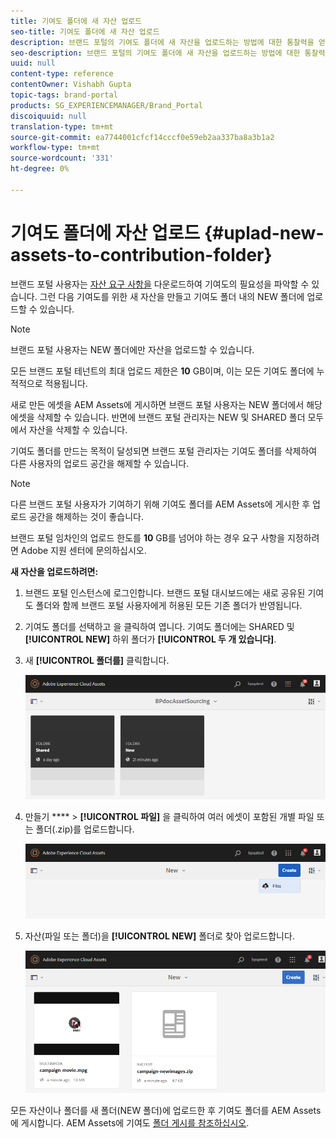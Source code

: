 ```yaml
---
title: 기여도 폴더에 새 자산 업로드
seo-title: 기여도 폴더에 새 자산 업로드
description: 브랜드 포털의 기여도 폴더에 새 자산을 업로드하는 방법에 대한 통찰력을 얻을 수 있습니다.
seo-description: 브랜드 포털의 기여도 폴더에 새 자산을 업로드하는 방법에 대한 통찰력을 얻을 수 있습니다.
uuid: null
content-type: reference
contentOwner: Vishabh Gupta
topic-tags: brand-portal
products: SG_EXPERIENCEMANAGER/Brand_Portal
discoiquuid: null
translation-type: tm+mt
source-git-commit: ea7744001cfcf14cccf0e59eb2aa337ba8a3b1a2
workflow-type: tm+mt
source-wordcount: '331'
ht-degree: 0%

---
```



# 기여도 폴더에 자산 업로드 {#uplad-new-assets-to-contribution-folder}

브랜드 포털 사용자는 [자산 요구 사항을](brand-portal-download-asset-requirements.md) 다운로드하여 기여도의 필요성을 파악할 수 있습니다.
그런 다음 기여도를 위한 새 자산을 만들고 기여도 폴더 내의 NEW 폴더에 업로드할 수 있습니다.

>[!NOTE]
>
>브랜드 포털 사용자는 NEW 폴더에만 자산을 업로드할 수 있습니다.
>
>모든 브랜드 포털 테넌트의 최대 업로드 제한은 **10** GB이며, 이는 모든 기여도 폴더에 누적적으로 적용됩니다.


새로 만든 에셋을 AEM Assets에 게시하면 브랜드 포털 사용자는 NEW 폴더에서 해당 에셋을 삭제할 수 있습니다. 반면에 브랜드 포털 관리자는 NEW 및 SHARED 폴더 모두에서 자산을 삭제할 수 있습니다.

기여도 폴더를 만드는 목적이 달성되면 브랜드 포털 관리자는 기여도 폴더를 삭제하여 다른 사용자의 업로드 공간을 해제할 수 있습니다.

>[!NOTE]
>
>다른 브랜드 포털 사용자가 기여하기 위해 기여도 폴더를 AEM Assets에 게시한 후 업로드 공간을 해제하는 것이 좋습니다.
>
>브랜드 포털 임차인의 업로드 한도를 **10** GB를 넘어야 하는 경우 요구 사항을 지정하려면 Adobe 지원 센터에 문의하십시오.


**새 자산을 업로드하려면:**

1. 브랜드 포털 인스턴스에 로그인합니다.
브랜드 포털 대시보드에는 새로 공유된 기여도 폴더와 함께 브랜드 포털 사용자에게 허용된 모든 기존 폴더가 반영됩니다.

1. 기여도 폴더를 선택하고 을 클릭하여 엽니다. 기여도 폴더에는 SHARED 및 **[!UICONTROL NEW]** 하위 폴더가 **[!UICONTROL 두 개 있습니다]**.

1. 새 **[!UICONTROL 폴더를]** 클릭합니다.

   ![](assets/upload-new-assets1.png)

1. 만들기 **** > **[!UICONTROL 파일]** 을 클릭하여 여러 에셋이 포함된 개별 파일 또는 폴더(.zip)를 업로드합니다.

   ![](assets/upload-new-assets2.png)

1. 자산(파일 또는 폴더)을 **[!UICONTROL NEW]** 폴더로 찾아 업로드합니다.

   ![](assets/upload-new-assets3.png)

모든 자산이나 폴더를 새 폴더(NEW 폴더)에 업로드한 후 기여도 폴더를 AEM Assets에 게시합니다. AEM Assets에 기여도 [폴더 게시를 참조하십시오](brand-portal-publish-contribution-folder-to-aem-assets.md).